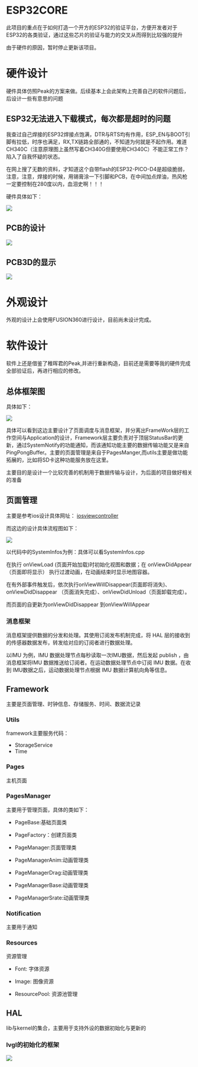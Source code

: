 # ESP32CORE
此项目的重点在于如何打造一个开方的ESP32的验证平台，方便开发者对于ESP32的各类验证，通过这些芯片的验证与能力的交叉从而得到比较强的提升

由于硬件的原因，暂时停止更新该项目。

# 硬件设计
硬件具体仿照Peak的方案来做。后续基本上会此架构上完善自己的软件问题后，后设计一些有意思的问题

## ESP32无法进入下载模式，每次都是超时的问题
我查过自己焊接的ESP32焊接点饱满，DTR与RTS均有作用，ESP_EN与BOOT引脚有拉低，时序也满足，RX,TX链路全部通的，不知道为何就是不起作用。难道CH340C（注意原理图上虽然写着CH340G但要使用CH340C）不能正常工作？陷入了自我怀疑的状态。

在网上搜了无数的资料，才知道这个自带flash的ESP32-PICO-D4是超级脆弱，注意，注意，焊接的时候，用锡膏涂一下引脚和PCB，在中间加点焊油，热风枪一定要控制在280度以内，血泪史啊！！！


硬件具体如下：

![](/4.Docs/1.Images/sch.png)

## PCB的设计
![](/4.Docs/1.Images/pcb.png)

## PCB3D的显示
![](/4.Docs/1.Images/3dboard.png)


# 外观设计
外观的设计上会使用FUSION360进行设计，目前尚未设计完成。

# 软件设计
软件上还是借鉴了稚晖君的Peak,并进行重新构造，目前还是需要等我的硬件完成全部验证后，再进行相应的修改。

## 总体框架图

具体如下：

![](/4.Docs/1.Images/framework.png)

具体可以看到这边主要设计了页面调度与消息框架，并分离出FrameWork层的工作空间与Application的设计，Framework层主要负责对于顶层StatusBar的更新，通过SystemNotify的功能通知，而该通知功能主要的数据传输功能又是来自PingPongBuffer。主要的页面管理是来自于PagesManger,而utils主要是做功能拓展的，比如将SD卡这种功能服务放在这里。

主要目的是设计一个比较完善的机制用于数据传输与设计，为后面的项目做好相关的准备

## 页面管理

主要是参考ios设计具体网址： [iosviewcontroller](https://developer.apple.com/documentation/uikit/uiviewcontroller)

而这边的设计具体流程图如下：

![](/4.Docs/1.Images/view.png)

以代码中的SystemInfos为例：具体可以看SystemInfos.cpp

在执行 onViewLoad (页面开始加载)时初始化视图和数据；在 onViewDidAppear（页面即将显示） 执行过渡动画，在动画结束时显示地图容器。

在有外部事件触发后，依次执行onViewWillDisappear(页面即将消失)、 onViewDidDisappear （页面消失完成）、onViewDidUnload（页面卸载完成）。

而页面的自更新为onViewDidDisappear 到onViewWillAppear

### 消息框架

消息框架提供数据的分发和处理。其使用订阅发布机制完成，将 HAL 层的接收到的传感器数据发布，转发给对应的订阅者进行数据处理。

以IMU 为例，IMU 数据处理节点每秒读取一次IMU数据，然后发起 publish ，由消息框架将IMU 数据推送给订阅者。在运动数据处理节点中订阅 IMU 数据。在收到 IMU数据之后，运动数据处理节点根据 IMU 数据计算航向角等信息。

## Framework

主要是页面管理、时钟信息、存储服务、时间、数据流记录

### Utils 

framework主要服务代码：

* StorageService
* Time

### Pages
主机页面

### PagesManager

主要用于管理页面，具体的类如下：

* PageBase:基础页面类

* PageFactory：创建页面类

* PageManager:页面管理类

* PageManagerAnim:动画管理类

* PageManagerDrag:动画管理类

* PageManagerBase:动画管理类

* PageManagerSrate:动画管理类

### Notification
主要用于通知

### Resources
资源管理

* Font: 字体资源

* Image: 图像资源

* ResourcePool: 资源池管理

## HAL

lib与kernel的集合，主要用于支持外设的数据初始化与更新的

### lvgl的初始化的框架

![](/4.Docs/1.Images/lvgl.png)

